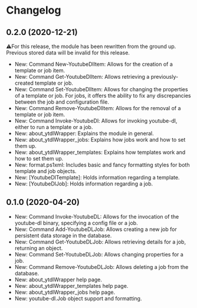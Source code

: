 ﻿# Changelog
## 0.2.0 (2020-12-21)
⚠For this release, the module has been rewritten from the ground up. Previous stored data will be invalid for this release.
 - New: Command New-YoutubeDlItem: Allows for the creation of a template or job item.
 - New: Command Get-YoutubeDlItem: Allows retrieving a previously-created template or job.
 - New: Command Set-YoutubeDlItem: Allows for changing the properties of a template or job. For jobs, it offers the ability to fix any discrepancies between the job and configuration file.
 - New: Command Remove-YoutubeDlItem: Allows for the removal of a template or job item.
 - New: Command Invoke-YoutubeDl: Allows for invoking youtube-dl, either to run a template or a job.
 - New: about_ytdlWrapper: Explains the module in general.
 - New: about_ytdlWrapper_jobs: Explains how jobs work and how to set them up.
 - New: about_ytdlWrapper_templates: Explains how templates work and how to set them up.
 - New: format.ps1xml: Includes basic and fancy formatting styles for both template and job objects.
 - New: \[YoutubeDlTemplate\]: Holds information regarding a template.
 - New: \[YoutubeDlJob\]: Holds information regarding a job.
## 0.1.0 (2020-04-20)
 - New: Command Invoke-YoutubeDL: Allows for the invocation of the youtube-dl binary, specifying a config file or a job.
 - New: Command Add-YoutubeDLJob: Allows creating a new job for persistent data storage in the database.
 - New: Command Get-YoutubeDLJob: Allows retrieving details for a job, returning an object.
 - New: Command Set-YoutubeDLJob: Allows changing properties for a job.
 - New: Command Remove-YoutubeDLJob: Allows deleting a job from the database.
 - New: about_ytdlWrapper help page.
 - New: about_ytdlWrapper_templates help page.
 - New: about_ytdlWrapper_jobs help page.
 - New: youtube-dl.Job object support and formatting.
